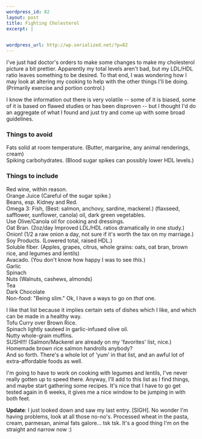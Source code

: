 ```yaml
--- 
wordpress_id: 82
layout: post
title: Fighting Cholesterol
excerpt: |
  

wordpress_url: http://wp.serialized.net/?p=82
---
```

<p>I've just had doctor's orders to make some changes to make my cholesterol picture a bit prettier. Apparently my total levels aren't bad, but my <span class="caps">LDL</span>/HDL ratio leaves something to be desired. To that end, I was wondering how I may look at altering my cooking to help with the other things I'll be doing. (Primarily exercise and portion control.)</p>

<p>I know the information out there is very volatile -- some of it is biased, some of it is based on flawed studies or has been disproven -- but I thought I'd do an aggregate of what I found and just try and come up with some broad guidelines.</p>

<h3>Things to avoid</h3>
Fats solid at room temperature. (Butter, margarine, any animal renderings, cream)<br />
Spiking carbohydrates. (Blood sugar spikes can possibly lower <span class="caps">HDL </span>levels.)

<h3>Things to include</h3>
Red wine, within reason.<br />
Orange Juice (Careful of the sugar spike.)<br />
Beans, esp. Kidney and Red.<br />
Omega 3: Fish, (Best: salmon, anchovy, sardine, mackerel.) (flaxseed, safflower, sunflower, canola) oil, dark green vegetables.<br />
Use Olive/Canola oil for cooking and dressings.<br />
Oat Bran. (2oz/day Improved <span class="caps">LDL</span>/HDL ratios dramatically in one study.)<br />
Onion! (1/2 a raw onion a day, not sure if it's worth the tax on my marriage.)<br />
Soy Products. (Lowered total, raised <span class="caps">HDL.</span>)<br />
Soluble fiber. (Apples, grapes, citrus, whole grains: oats, oat bran, brown rice, and legumes and lentils)<br />
Avacado. (You don't know how happy I was to see <i>this.</i>)<br />
Garlic<br />
Spinach<br />
Nuts (Walnuts, cashews, almonds)<br />
Tea<br />
Dark Chocolate<br />
Non-food: "Being slim." Ok, I have a ways to go on <i>that</i> one.

<p>I like that list because it implies certain sets of dishes which I like, and which can be made in a healthy way.<br />
Tofu Curry over Brown Rice.<br />
Spinach lightly sauteed in garlic-infused olive oil.<br />
Nutty whole-grain muffins.<br />
<span class="caps">SUSHI</span>!!! (Salmon/Mackerel are already on my 'favorites' list, nice.)<br />
Homemade brown rice salmon handrolls anybody?<br />
And so forth. There's a whole lot of 'yum' in that list, and an awful lot of extra-affordable foods as well.</p>

<p>I'm going to have to work on cooking with legumes and lentils, I've never really gotten up to speed there. Anyway, I'll add to this list as I find things, and maybe start gathering some recipes. It's nice that I have to go get tested again in 6 weeks, it gives me a nice window to be jumping in with both feet.</p>

<p><b>Update</b>: I just looked down and saw my last entry. [SIGH]. No wonder I'm having problems, look at all those no-no's. Processed wheat in the pasta, cream, parmesan, animal fats galore... tsk tsk. It's a good thing I'm on the straight and narrow now :)</p>
